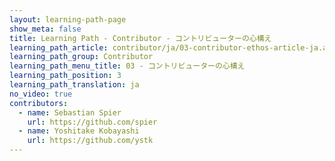 ```yaml
---
layout: learning-path-page
show_meta: false
title: Learning Path - Contributor - コントリビューターの心構え
learning_path_article: contributor/ja/03-contributor-ethos-article-ja.asciidoc
learning_path_group: Contributor
learning_path_menu_title: 03 - コントリビューターの心構え
learning_path_position: 3
learning_path_translation: ja
no_video: true
contributors:
  - name: Sebastian Spier
    url: https://github.com/spier
  - name: Yoshitake Kobayashi
    url: https://github.com/ystk
---
```

<!--- This file autogenerated from https://github.com/InnerSourceCommons/InnerSourceLearningPath/blob/master/scripts -->